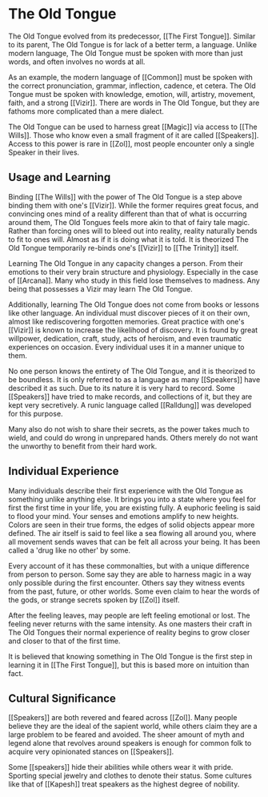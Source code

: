# The Old Tongue
The Old Tongue evolved from its predecessor, [[The First Tongue]]. Similar to its parent, The Old Tongue is for lack of a better term, a language. Unlike modern language, The Old Tongue must be spoken with more than just words, and often involves no words at all.

As an example, the modern language of [[Common]] must be spoken with the correct pronunciation, grammar, inflection, cadence, et cetera. The Old Tongue must be spoken with knowledge, emotion, will, artistry, movement, faith, and a strong [[Vizir]]. There are words in The Old Tongue, but they are fathoms more complicated than a mere dialect.

The Old Tongue can be used to harness great [[Magic]] via access to [[The Wills]]. Those who know even a small fragment of it are called [[Speakers]]. Access to this power is rare in [[Zol]], most people encounter only a single Speaker in their lives.

## Usage and Learning
Binding [[The Wills]] with the power of The Old Tongue is a step above binding them with one's [[Vizir]]. While the former requires great focus, and convincing ones mind of a reality different than that of what is occurring around them, The Old Tongues feels more akin to that of fairy tale magic. Rather than forcing ones will to bleed out into reality, reality naturally bends to fit to ones will. Almost as if it is doing what it is told. It is theorized The Old Tongue temporarily re-binds one's [[Vizir]] to [[The Trinity]] itself.

Learning The Old Tongue in any capacity changes a person. From their emotions to their very brain structure and physiology. Especially in the case of [[Arcana]]. Many who study in this field lose themselves to madness. Any being that possesses a Vizir may learn The Old Tongue.

Additionally, learning The Old Tongue does not come from books or lessons like other language. An individual must discover pieces of it on their own, almost like rediscovering forgotten memories. Great practice with one's [[Vizir]] is known to increase the likelihood of discovery. It is found by great willpower, dedication, craft, study, acts of heroism, and even traumatic experiences on occasion. Every individual uses it in a manner unique to them.

No one person knows the entirety of The Old Tongue, and it is theorized to be boundless. It is only referred to as a language as many [[Speakers]] have described it as such. Due to its nature it is very hard to record. Some [[Speakers]] have tried to make records, and collections of it, but they are kept very secretively. A runic language called [[Ralldung]] was developed for this purpose. 

Many also do not wish to share their secrets, as the power takes much to wield, and could do wrong in unprepared hands. Others merely do not want the unworthy to benefit from their hard work.

## Individual Experience
Many individuals describe their first experience with the Old Tongue as something unlike anything else. It brings you into a state where you feel for first the first time in your life, you are existing fully. A euphoric feeling is said to flood your mind. Your senses and emotions amplify to new heights. Colors are seen in their true forms, the edges of solid objects appear more defined. The air itself is said to feel like a sea flowing all around you, where all movement sends waves that can be felt all across your being. It has been called a 'drug like no other' by some. 

Every account of it has these commonalties, but with a unique difference from person to person. Some say they are able to harness magic in a way only possible during the first encounter. Others say they witness events from the past, future, or other worlds. Some even claim to hear the words of the gods, or strange secrets spoken by [[Zol]] itself.

After the feeling leaves, may people are left feeling emotional or lost. The feeling never returns with the same intensity. As one masters their craft in The Old Tongues their normal experience of reality begins to grow closer and closer to that of the first time.

It is believed that knowing something in The Old Tongue is the first step in learning it in [[The First Tongue]], but this is based more on intuition than fact.

## Cultural Significance
[[Speakers]] are both revered and feared across [[Zol]]. Many people believe they are the ideal of the sapient world, while others claim they are a large problem to be feared and avoided. The sheer amount of myth and legend alone that revolves around speakers is enough for common folk to acquire very opinionated stances on [[Speakers]].

Some [[speakers]] hide their abilities while others wear it with pride. Sporting special jewelry and clothes to denote their status. Some cultures like that of [[Kapesh]] treat speakers as the highest degree of nobility.